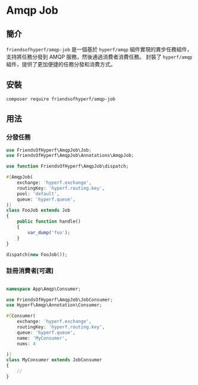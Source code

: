 # Amqp Job

## 簡介

`friendsofhyperf/amqp-job` 是一個基於 `hyperf/amqp` 組件實現的異步任務組件，支持將任務分發到 AMQP 服務，然後通過消費者消費任務。
封裝了 `hyperf/amqp` 組件，提供了更加便捷的任務分發和消費方式。

## 安裝

```shell
composer require friendsofhyperf/amqp-job
```

## 用法

### 分發任務

```php
use FriendsOfHyperf\AmqpJob\Job;
use FriendsOfHyperf\AmqpJob\Annotations\AmqpJob;

use function FriendsOfHyperf\AmqpJob\dispatch;

#[AmqpJob(
    exchange: 'hyperf.exchange',
    routingKey: 'hyperf.routing.key',
    pool: 'default',
    queue: 'hyperf.queue',
)]
class FooJob extends Job
{
    public function handle()
    {
        var_dump('foo');
    }
}

dispatch(new FooJob());

```

### 註冊消費者[可選]

```php

namespace App\Amqp\Consumer;

use FriendsOfHyperf\AmqpJob\JobConsumer;
use Hyperf\Amqp\Annotation\Consumer;

#[Consumer(
    exchange: 'hyperf.exchange',
    routingKey: 'hyperf.routing.key',
    queue: 'hyperf.queue',
    name: 'MyConsumer',
    nums: 4

)]
class MyConsumer extends JobConsumer
{
    //
}

```
